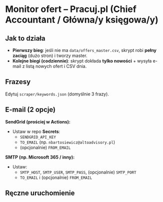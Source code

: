 # Monitor ofert – Pracuj.pl (Chief Accountant / Główna/y księgowa/y)

## Jak to działa
- **Pierwszy bieg**: jeśli nie ma `data/offers_master.csv`, skrypt robi **pełny zaciąg** (dużo stron) i tworzy master.
- **Kolejne biegi (codziennie)**: skrypt dokłada **tylko nowości** + wysyła e-mail z listą nowych ofert i CSV dnia.

## Frazesy
Edytuj `scraper/keywords.json` (domyślnie 3 frazy).

## E-mail (2 opcje)
**SendGrid (prościej w Actions):**
- Ustaw w repo **Secrets**:
  - `SENDGRID_API_KEY`
  - `TO_EMAIL` (np. `nbartosiewicz@altoadvisory.pl`)
  - (opcjonalnie) `FROM_EMAIL`

**SMTP (np. Microsoft 365 / inny):**
- Ustaw:
  - `SMTP_HOST`, `SMTP_USER`, `SMTP_PASS`, (opcjonalnie) `SMTP_PORT`
  - `TO_EMAIL` i (opcjonalnie) `FROM_EMAIL`

## Ręczne uruchomienie
